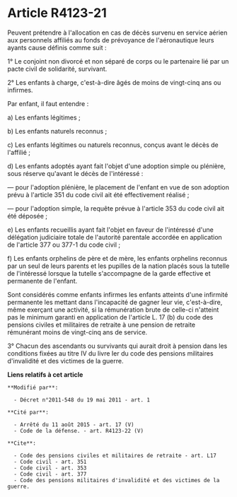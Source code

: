 # Article R4123-21

Peuvent prétendre à l'allocation en cas de décès survenu en service aérien aux personnels affiliés au fonds de prévoyance de
l'aéronautique leurs ayants cause définis comme suit : 

1° Le conjoint non divorcé et non séparé de corps ou le partenaire lié par un pacte civil de solidarité, survivant.

2° Les enfants à charge, c'est-à-dire âgés de moins de vingt-cinq ans ou infirmes. 

Par enfant, il faut entendre : 

a) Les enfants légitimes ; 

b) Les enfants naturels reconnus ; 

c) Les enfants légitimes ou naturels reconnus, conçus avant le décès de l'affilié ; 

d) Les enfants adoptés ayant fait l'objet d'une adoption simple ou plénière, sous réserve qu'avant le décès de l'intéressé : 

― pour l'adoption plénière, le placement de l'enfant en vue de son adoption prévu à l'article 351 du code civil ait été
effectivement réalisé ; 

― pour l'adoption simple, la requête prévue à l'article 353 du code civil ait été déposée ; 

e) Les enfants recueillis ayant fait l'objet en faveur de l'intéressé d'une délégation judiciaire totale de l'autorité
parentale accordée en application de l'article 377 ou 377-1 du code civil ; 

f) Les enfants orphelins de père et de mère, les enfants orphelins reconnus par un seul de leurs parents et les pupilles de
la nation placés sous la tutelle de l'intéressé lorsque la tutelle s'accompagne de la garde effective et permanente de
l'enfant. 

Sont considérés comme enfants infirmes les enfants atteints d'une infirmité permanente les mettant dans l'incapacité de
gagner leur vie, c'est-à-dire, même exerçant une activité, si la rémunération brute de celle-ci n'atteint pas le minimum
garanti en application de l'article L. 17 (b) du code des pensions civiles et militaires de retraite à une pension de
retraite rémunérant moins de vingt-cinq ans de service. 

3° Chacun des ascendants ou survivants qui aurait droit à pension dans les conditions fixées au titre IV du livre Ier du code
des pensions militaires d'invalidité et des victimes de la guerre.

**Liens relatifs à cet article**

	**Modifié par**:

	  - Décret n°2011-548 du 19 mai 2011 - art. 1

	**Cité par**:

	  - Arrêté du 11 août 2015 - art. 17 (V)
	  - Code de la défense. - art. R4123-22 (V)

	**Cite**:

	  - Code des pensions civiles et militaires de retraite - art. L17
	  - Code civil - art. 351
	  - Code civil - art. 353
	  - Code civil - art. 377
	  - Code des pensions militaires d'invalidité et des victimes de la guerre.
